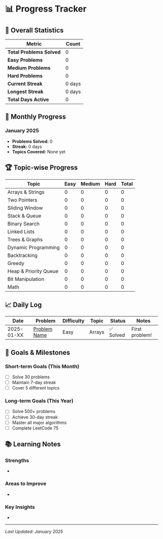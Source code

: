 # 📊 Progress Tracker

## 🎯 Overall Statistics

| Metric | Count |
|--------|-------|
| **Total Problems Solved** | 0 |
| **Easy Problems** | 0 |
| **Medium Problems** | 0 |
| **Hard Problems** | 0 |
| **Current Streak** | 0 days |
| **Longest Streak** | 0 days |
| **Total Days Active** | 0 |

## 📅 Monthly Progress

### January 2025
- **Problems Solved:** 0
- **Streak:** 0 days
- **Topics Covered:** None yet

## 🏆 Topic-wise Progress

| Topic | Easy | Medium | Hard | Total |
|-------|------|--------|------|-------|
| Arrays & Strings | 0 | 0 | 0 | 0 |
| Two Pointers | 0 | 0 | 0 | 0 |
| Sliding Window | 0 | 0 | 0 | 0 |
| Stack & Queue | 0 | 0 | 0 | 0 |
| Binary Search | 0 | 0 | 0 | 0 |
| Linked Lists | 0 | 0 | 0 | 0 |
| Trees & Graphs | 0 | 0 | 0 | 0 |
| Dynamic Programming | 0 | 0 | 0 | 0 |
| Backtracking | 0 | 0 | 0 | 0 |
| Greedy | 0 | 0 | 0 | 0 |
| Heap & Priority Queue | 0 | 0 | 0 | 0 |
| Bit Manipulation | 0 | 0 | 0 | 0 |
| Math | 0 | 0 | 0 | 0 |

## 📈 Daily Log

| Date | Problem | Difficulty | Topic | Status | Notes |
|------|---------|------------|-------|--------|-------|
| 2025-01-XX | [Problem Name](link) | Easy | Arrays | ✅ Solved | First problem! |

## 🎯 Goals & Milestones

### Short-term Goals (This Month)
- [ ] Solve 30 problems
- [ ] Maintain 7-day streak
- [ ] Cover 5 different topics

### Long-term Goals (This Year)
- [ ] Solve 500+ problems
- [ ] Achieve 30-day streak
- [ ] Master all major algorithms
- [ ] Complete LeetCode 75

## 📚 Learning Notes

### Strengths
- 

### Areas to Improve
- 

### Key Insights
- 

---

*Last Updated: January 2025* 